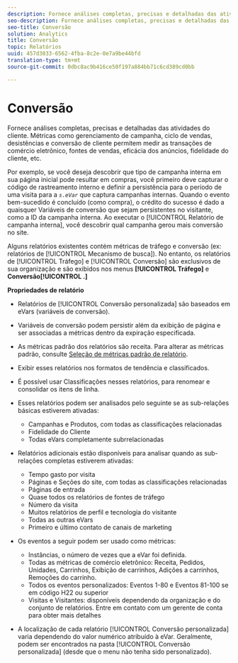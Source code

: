 ```yaml
---
description: Fornece análises completas, precisas e detalhadas das atividades do cliente. Métricas como gerenciamento de campanha, ciclo de vendas, desistências e conversão de cliente permitem medir as transações de comércio eletrônico, fontes de vendas, eficácia dos anúncios, fidelidade do cliente, etc.
seo-description: Fornece análises completas, precisas e detalhadas das atividades do cliente. Métricas como gerenciamento de campanha, ciclo de vendas, desistências e conversão de cliente permitem medir as transações de comércio eletrônico, fontes de vendas, eficácia dos anúncios, fidelidade do cliente, etc.
seo-title: Conversão
solution: Analytics
title: Conversão
topic: Relatórios
uuid: 457d3033-6562-4fba-8c2e-0e7a9be44bfd
translation-type: tm+mt
source-git-commit: 0dbc8ac9b416ce50f197a884bb71c6cd389cd0bb

---
```



# Conversão

Fornece análises completas, precisas e detalhadas das atividades do cliente. Métricas como gerenciamento de campanha, ciclo de vendas, desistências e conversão de cliente permitem medir as transações de comércio eletrônico, fontes de vendas, eficácia dos anúncios, fidelidade do cliente, etc.

Por exemplo, se você deseja descobrir que tipo de campanha interna em sua página inicial pode resultar em compras, você primeiro deve capturar o código de rastreamento interno e definir a persistência para o período de uma visita para a *`s.eVar`* que captura campanhas internas. Quando o evento bem-sucedido é concluído (como compra), o crédito do sucesso é dado a quaisquer Variáveis de conversão que sejam persistentes no visitante, como a ID da campanha interna. Ao executar o [!UICONTROL Relatório de campanha interna], você descobrir qual campanha gerou mais conversão no site.

Alguns relatórios existentes contém métricas de tráfego e conversão (ex: relatórios de [!UICONTROL Mecanismo de busca]). No entanto, os relatórios de [!UICONTROL Tráfego] e [!UICONTROL Conversão] são exclusivos de sua organização e são exibidos nos menus **[!UICONTROL Tráfego]** e **Conversão[!UICONTROL .]**

**Propriedades de relatório**

* Relatórios de [!UICONTROL Conversão personalizada] são baseados em eVars (variáveis de conversão).
* Variáveis de conversão podem persistir além da exibição de página e ser associadas a métricas dentro da expiração especificada.
* As métricas padrão dos relatórios são receita. Para alterar as métricas padrão, consulte [Seleção de métricas padrão de relatório](https://marketing.adobe.com/resources/help/en_US/sc/user/t_metrics_set_default.html).
* Exibir esses relatórios nos formatos de tendência e classificados.
* É possível usar Classificações nesses relatórios, para renomear e consolidar os itens de linha.
* Esses relatórios podem ser analisados pelo seguinte se as sub-relações básicas estiverem ativadas:

   * Campanhas e Produtos, com todas as classificações relacionadas
   * Fidelidade do Cliente
   * Todas eVars completamente subrrelacionadas

* Relatórios adicionais estão disponíveis para analisar quando as sub-relações completas estiverem ativadas:

   * Tempo gasto por visita
   * Páginas e Seções do site, com todas as classificações relacionadas
   * Páginas de entrada
   * Quase todos os relatórios de fontes de tráfego
   * Número da visita
   * Muitos relatórios de perfil e tecnologia do visitante
   * Todas as outras eVars
   * Primeiro e último contato de canais de marketing

* Os eventos a seguir podem ser usado como métricas:

   * Instâncias, o número de vezes que a eVar foi definida.
   * Todas as métricas de comércio eletrônico: Receita, Pedidos, Unidades, Carrinhos, Exibição de carrinhos, Adições a carrinhos, Remoções do carrinho.
   * Todos os eventos personalizados: Eventos 1-80 e Eventos 81-100 se em código H22 ou superior
   * Visitas e Visitantes: disponíveis dependendo da organização e do conjunto de relatórios. Entre em contato com um gerente de conta para obter mais detalhes

* A localização de cada relatório [!UICONTROL Conversão personalizada] varia dependendo do valor numérico atribuído à eVar. Geralmente, podem ser encontrados na pasta [!UICONTROL Conversão personalizada] (desde que o menu não tenha sido personalizado).

